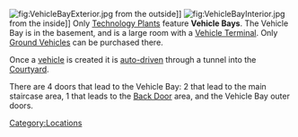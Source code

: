 ![](VehicleBayExterior.jpg "fig:VehicleBayExterior.jpg") from the
outside\]\] ![](VehicleBayInterior.jpg "fig:VehicleBayInterior.jpg")
from the inside\]\] Only [Technology
Plants](Technology_Plant "wikilink") feature **Vehicle Bays**. The
Vehicle Bay is in the basement, and is a large room with a [Vehicle
Terminal](Vehicle_Terminal "wikilink"). Only [Ground
Vehicles](:category:Ground_Vehicles "wikilink") can be purchased there.

Once a [vehicle](vehicle "wikilink") is created it is
[auto-driven](auto-drive "wikilink") through a tunnel into the
[Courtyard](Courtyard "wikilink").

There are 4 doors that lead to the Vehicle Bay: 2 that lead to the main
staircase area, 1 that leads to the [Back Door](Back_Door "wikilink")
area, and the Vehicle Bay outer doors.

[Category:Locations](Category:Locations "wikilink")